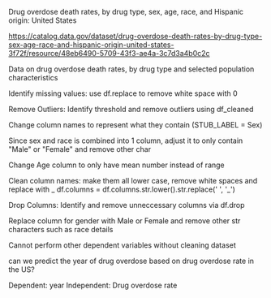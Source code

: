 Drug overdose death rates, by drug type, sex, age, race, and Hispanic origin: United States

https://catalog.data.gov/dataset/drug-overdose-death-rates-by-drug-type-sex-age-race-and-hispanic-origin-united-states-3f72f/resource/48eb6490-5709-43f3-ae4a-3c7d3a4b0c2c

Data on drug overdose death rates, by drug type and selected population characteristics

Identify missing values: use df.replace to remove white space with 0

Remove Outliers: Identify threshold and remove outliers using df_cleaned

Change column names to represent what they contain (STUB_LABEL = Sex)

Since sex and race is combined into 1 column, adjust it to only contain "Male" or "Female" and remove other char

Change Age column to only have mean number instead of range

Clean column names: make them all lower case, remove white spaces and replace with _ 
df.columns = df.columns.str.lower().str.replace(' ', '_')

Drop Columns: Identify and remove unneccessary columns via df.drop

Replace column for gender with Male or Female and remove other str characters such as race details

Cannot perform other dependent variables without cleaning dataset

can we predict the year of drug overdose based on drug overdose rate in the US?

Dependent: year Independent: Drug overdose rate